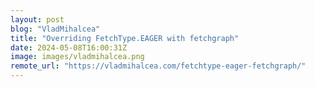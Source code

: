 ```yaml
---
layout: post
blog: "VladMihalcea"
title: "Overriding FetchType.EAGER with fetchgraph"
date: 2024-05-08T16:00:31Z
image: images/vladmihalcea.png
remote_url: "https://vladmihalcea.com/fetchtype-eager-fetchgraph/"
---
```

